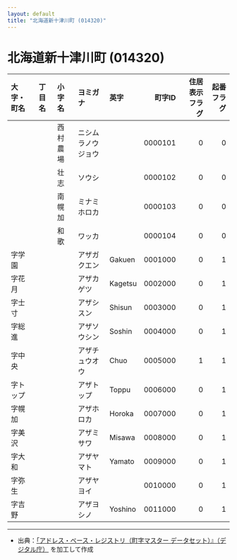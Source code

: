 ```yaml
---
layout: default
title: "北海道新十津川町 (014320)"
---
```


# 北海道新十津川町 (014320)

| 大字・町名 | 丁目名 | 小字名 | ヨミガナ | 英字 | 町字ID | 住居表示フラグ | 起番フラグ |
|:--------|:------|:------|:-----------------|:---------------------|--------:|----------:|--------:|
|  |  | 西村農場 | ニシムラノウジョウ |  | 0000101 | 0 | 0 |
|  |  | 壮志 | ソウシ |  | 0000102 | 0 | 0 |
|  |  | 南幌加 | ミナミホロカ |  | 0000103 | 0 | 0 |
|  |  | 和歌 | ワッカ |  | 0000104 | 0 | 0 |
| 字学園 |  |  | アザガクエン | Gakuen | 0001000 | 0 | 1 |
| 字花月 |  |  | アザカゲツ | Kagetsu | 0002000 | 0 | 1 |
| 字士寸 |  |  | アザシスン | Shisun | 0003000 | 0 | 1 |
| 字総進 |  |  | アザソウシン | Soshin | 0004000 | 0 | 1 |
| 字中央 |  |  | アザチュウオウ | Chuo | 0005000 | 1 | 1 |
| 字トップ |  |  | アザトップ | Toppu | 0006000 | 0 | 1 |
| 字幌加 |  |  | アザホロカ | Horoka | 0007000 | 0 | 1 |
| 字美沢 |  |  | アザミサワ | Misawa | 0008000 | 0 | 1 |
| 字大和 |  |  | アザヤマト | Yamato | 0009000 | 0 | 1 |
| 字弥生 |  |  | アザヤヨイ |  | 0010000 | 0 | 1 |
| 字吉野 |  |  | アザヨシノ | Yoshino | 0011000 | 0 | 1 |

---

- 出典：[「アドレス・ベース・レジストリ（町字マスター データセット）』（デジタル庁）](https://www.digital.go.jp/policies/base_registry_address/) を加工して作成
